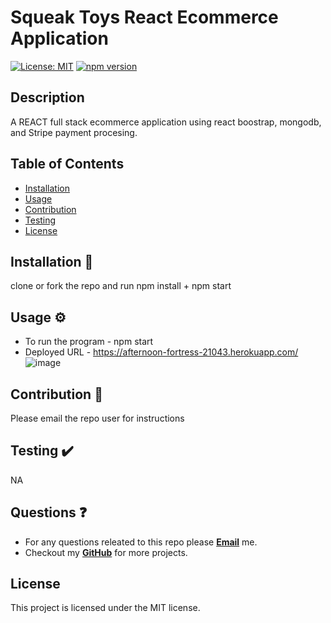 # Squeak Toys React Ecommerce Application

[![License: MIT](https://img.shields.io/badge/License-MIT-yellow.svg)](https://opensource.org/licenses/MIT)
[![npm version](https://badge.fury.io/js/npm.svg)](https://badge.fury.io/js/npm)

## Description
A REACT full stack ecommerce application using react boostrap, mongodb, and Stripe payment procesing.

## Table of Contents
* [Installation](#installation)
* [Usage](#usage)
* [Contribution](#contribution)
* [Testing](#testing)
* [License](#license)

## Installation 🧰
clone or fork the repo and run npm install + npm start

## Usage ⚙️
* To run the program - npm start
* Deployed URL - https://afternoon-fortress-21043.herokuapp.com/
![image](https://user-images.githubusercontent.com/120421650/229385557-dcf1f61f-773a-43ee-b7ba-8af669b24b32.png)


## Contribution 🙏
Please email the repo user for instructions

## Testing ✔️
NA

## Questions ❓
* For any questions releated to this repo please [**Email**](mailto:aaturner1995@gmail.com) me.
* Checkout my [**GitHub**](https://github.com/aturner1995) for more projects.

## License

This project is licensed under the MIT license.
